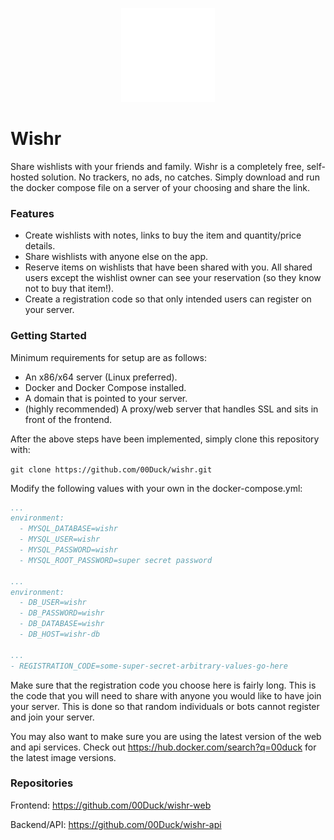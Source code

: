 <p align="center"><img src="./wishr-logo.svg" height="150px" width="150px"></img></p>

# Wishr
Share wishlists with your friends and family. Wishr is a completely free, self-hosted solution. No trackers, no ads, no catches. Simply download and run the docker compose file on a server of your choosing and share the link.

### Features

- Create wishlists with notes, links to buy the item and quantity/price details.
- Share wishlists with anyone else on the app.
- Reserve items on wishlists that have been shared with you. All shared users except the wishlist owner can see your reservation (so they know not to buy that item!).
- Create a registration code so that only intended users can register on your server.

### Getting Started

Minimum requirements for setup are as follows:

- An x86/x64 server (Linux preferred).
- Docker and Docker Compose installed.
- A domain that is pointed to your server.
- (highly recommended) A proxy/web server that handles SSL and sits in front of the frontend.

After the above steps have been implemented, simply clone this repository with:

`git clone https://github.com/00Duck/wishr.git`

Modify the following values with your own in the docker-compose.yml:

```yml
...
environment:
  - MYSQL_DATABASE=wishr
  - MYSQL_USER=wishr
  - MYSQL_PASSWORD=wishr
  - MYSQL_ROOT_PASSWORD=super secret password

...
environment:
  - DB_USER=wishr
  - DB_PASSWORD=wishr
  - DB_DATABASE=wishr
  - DB_HOST=wishr-db
  
...
- REGISTRATION_CODE=some-super-secret-arbitrary-values-go-here
```

Make sure that the registration code you choose here is fairly long. This is the code that you will need to share with anyone you would like to have join your server. This is done so that random individuals or bots cannot register and join your server.

You may also want to make sure you are using the latest version of the web and api services. Check out https://hub.docker.com/search?q=00duck for the latest image versions.

### Repositories

Frontend: https://github.com/00Duck/wishr-web

Backend/API: https://github.com/00Duck/wishr-api
